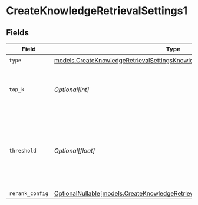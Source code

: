 # CreateKnowledgeRetrievalSettings1


## Fields

| Field                                                                                                                                                | Type                                                                                                                                                 | Required                                                                                                                                             | Description                                                                                                                                          |
| ---------------------------------------------------------------------------------------------------------------------------------------------------- | ---------------------------------------------------------------------------------------------------------------------------------------------------- | ---------------------------------------------------------------------------------------------------------------------------------------------------- | ---------------------------------------------------------------------------------------------------------------------------------------------------- |
| `type`                                                                                                                                               | [models.CreateKnowledgeRetrievalSettingsKnowledgeResponseType](../models/createknowledgeretrievalsettingsknowledgeresponsetype.md)                   | :heavy_check_mark:                                                                                                                                   | N/A                                                                                                                                                  |
| `top_k`                                                                                                                                              | *Optional[int]*                                                                                                                                      | :heavy_minus_sign:                                                                                                                                   | Used to filter chunks that are most similar to the query                                                                                             |
| `threshold`                                                                                                                                          | *Optional[float]*                                                                                                                                    | :heavy_minus_sign:                                                                                                                                   | Used to filter chunks that are most similar to the query. A value of `0` will be consider disabled.                                                  |
| `rerank_config`                                                                                                                                      | [OptionalNullable[models.CreateKnowledgeRetrievalSettingsKnowledgeRerankConfig]](../models/createknowledgeretrievalsettingsknowledgererankconfig.md) | :heavy_minus_sign:                                                                                                                                   | N/A                                                                                                                                                  |